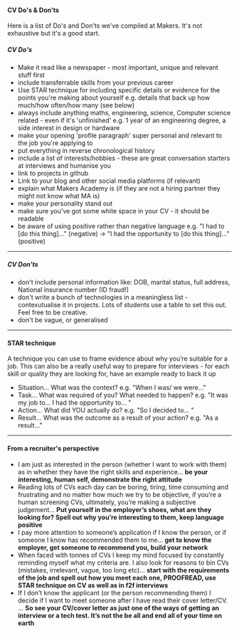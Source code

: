 #### CV Do's & Don'ts

Here is a list of Do's and Don'ts we've compiled at Makers. It's not exhaustive but it's a good start. 

##### CV Do's
- Make it read like a newspaper - most important, unique and relevant stuff first
- include transferrable skills from your previous career
- Use STAR technique for including specific details or evidence for the points you're making about yourself e.g. details that back up how much/how often/how many (see below)
- always include anything maths, engineering, science, Computer science related - even if it's 'unfinished' e.g. 1 year of an engineering degree, a side interest in design or hardware
- make your opening 'profile paragraph' super personal and relevant to the job you're applying to
- put everything in reverse chronological history
- include a list of interests/hobbies - these are great conversation starters at interviews and humanise you
- link to projects in github
- Link to your blog and other social media platforms (if relevant)
- explain what Makers Academy is (if they are not a hiring partner they might not know what MA is)
- make your personality stand out
- make sure you've got some white space in your CV - it should be readable
- be aware of using positive rather than negative language e.g. "I had to [do this thing]..." (negative) -> "I had the opportunity to [do this thing]..." (positive)
_____

##### CV Don'ts
- don't include personal information like: DOB, marital status, full address, National insurance number (ID fraud!)
- don't write a bunch of technologies in a meaningless list - contexutualise it in projects. Lots of students use a table to set this out. Feel free to be creative. 
- don't be vague, or generalised
----

#### STAR technique

A technique you can use to frame evidence about why you’re suitable for a job. This can also be a really useful way to prepare for interviews - for each skill or quality they are looking for, have an example ready to back it up
- Situation... What was the context? e.g. "When I was/ we were..."
- Task... What was required of you? What needed to happen? e.g. "It was my job to... I had the opportunity to... "
- Action... What did YOU actually do? e.g. "So I decided to... "
- Result... What was the outcome as a result of your action? e.g. "As a result..."  
_________

#### From a recruiter's perspective

- I am just as interested in the person (whether I want to work with them) as in whether they have the right skills and experience… **be your interesting, human self, demonstrate the right attitude**
- Reading lots of CVs each day can be boring, tiring, time consuming and frustrating and no matter how much we try to be objective, if you’re a human screening CVs, ultimately, you’re making a subjective judgement… **Put yourself in the employer’s shoes, what are they looking for? Spell out why you’re interesting to them, keep language positive**
- I pay more attention to someone’s application if I know the person, or if someone I know has recommended them to me… **get to know the employer, get someone to recommend you, build your network**
- When faced with tonnes of CVs I keep my mind focused by constantly reminding myself what my criteria are. I also look for reasons to bin CVs (mistakes, irrelevant, vague, too long etc)… **start with the requirements of the job and spell out how you meet each one, PROOFREAD, use STAR technique on CV as well as in f2f interviews**
- If I don’t know the applicant (or the person recommending them) I decide if I want to meet someone after I have read their cover letter/CV. … **So see your CV/cover letter as just one of the ways of getting an interview or a tech test. It’s not the be all and end all of your time on earth**



